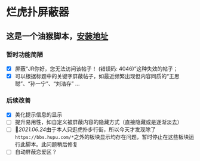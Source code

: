 # 烂虎扑屏蔽器
## 这是一个油猴脚本，[安装地址](https://greasyfork.org/zh-CN/scripts/428070-%E7%83%82%E8%99%8E%E6%89%91%E5%B1%8F%E8%94%BD%E5%99%A8)
### 暂时功能简陋
- [x] 屏蔽“JR你好，您无法访问该帖子！ (错误码: 4046)”这种失效的帖子；
- [x] 可以根据标题中的关键字屏蔽帖子，如最近频繁出现但内容同质的“王思聪”、“孙一宁”、“刘浩存” ...

### 后续改善
- [x] 美化提示信息的显示
- [ ] 提升易用性，如自定义被屏蔽内容的隐藏方式（直接隐藏或是逐渐淡去）
- [ ] :grimacing:*2021.06.24*由于本人只逛虎扑步行街，所以今天才发现除了`https://bbs.hupu.com/*`之外的板块显示均存在问题，暂时停止在这些板块运行此脚本。此问题稍后修复
- [ ] 自动屏蔽恋爱区？
